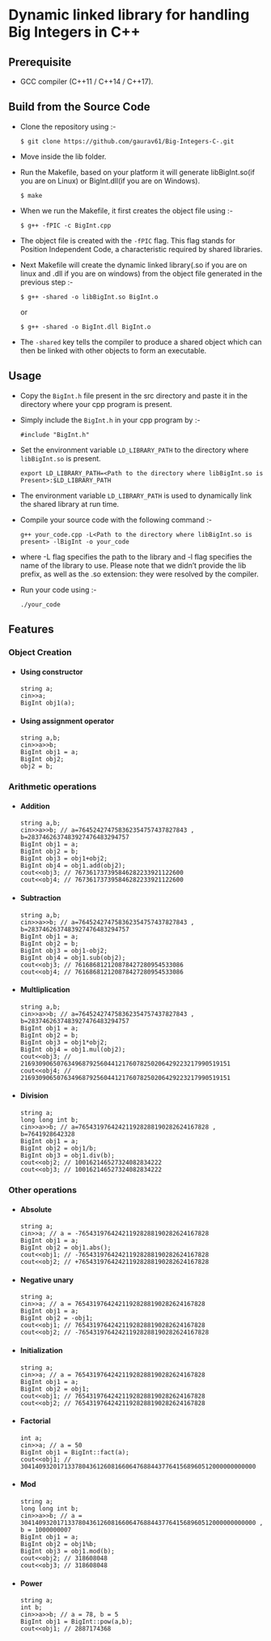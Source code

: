 # Dynamic linked library for handling Big Integers in C++

## Prerequisite
* GCC compiler (C++11 / C++14 / C++17).

## Build from the Source Code
* Clone the repository using :-
    ```
    $ git clone https://github.com/gaurav61/Big-Integers-C-.git
    ```
* Move inside the lib folder.

* Run the Makefile, based on your platform it will generate libBigInt.so(if you are on Linux) or BigInt.dll(if you are on Windows).
    ```
    $ make
    ```

* When we run the Makefile, it first creates the object file using :-
    ```
    $ g++ -fPIC -c BigInt.cpp
    ```
* The object file is created with the ``-fPIC`` flag. This flag stands for Position Independent Code, a characteristic required by shared libraries.

* Next Makefile will create the dynamic linked library(.so if you are on linux and .dll if you are on windows) from the object file generated in the previous step :- 
    ```
    $ g++ -shared -o libBigInt.so BigInt.o
    ```
    or 

    ```
    $ g++ -shared -o BigInt.dll BigInt.o
    ```
* The ``-shared`` key tells the compiler to produce a shared object which can then be linked with other objects to form an executable.

## Usage
* Copy the ``BigInt.h`` file present in the src directory and paste it in the directory where your cpp program is present.

* Simply include the ``BigInt.h`` in your cpp program by :-
    ```
    #include "BigInt.h"
    ```

* Set the environment variable ``LD_LIBRARY_PATH`` to the directory where ``libBigInt.so`` is present.
    ```
    export LD_LIBRARY_PATH=<Path to the directory where libBigInt.so is Present>:$LD_LIBRARY_PATH
    ```
* The environment variable ``LD_LIBRARY_PATH`` is used to dynamically link the shared library at run time.

* Compile your source code with the following command :-
    ```
    g++ your_code.cpp -L<Path to the directory where libBigInt.so is present> -lBigInt -o your_code
    ```

* where -L flag specifies the path to the library and -l flag specifies the name of the library to use. Please note that we didn’t provide the lib prefix, as well as the .so extension: they were resolved by the compiler.

* Run your code using :-
    ```
    ./your_code
    ```

## Features
### Object Creation
* #### Using constructor
  ```
  string a;
  cin>>a;
  BigInt obj1(a);
  ```
* #### Using assignment operator
  ```
  string a,b;
  cin>>a>>b;
  BigInt obj1 = a;
  BigInt obj2;
  obj2 = b;
  ```
### Arithmetic operations
* #### Addition
  ```
  string a,b;
  cin>>a>>b; // a=764524274758362354757437827843 , b=2837462637483927476483294757
  BigInt obj1 = a;
  BigInt obj2 = b;
  BigInt obj3 = obj1+obj2;
  BigInt obj4 = obj1.add(obj2);
  cout<<obj3; // 767361737395846282233921122600
  cout<<obj4; // 767361737395846282233921122600
  ```

* #### Subtraction
  ```
  string a,b;
  cin>>a>>b; // a=764524274758362354757437827843 , b=2837462637483927476483294757
  BigInt obj1 = a;
  BigInt obj2 = b;
  BigInt obj3 = obj1-obj2;
  BigInt obj4 = obj1.sub(obj2);
  cout<<obj3; // 761686812120878427280954533086
  cout<<obj4; // 761686812120878427280954533086
  ```

* #### Multliplication
  ```
  string a,b;
  cin>>a>>b; // a=764524274758362354757437827843 , b=2837462637483927476483294757
  BigInt obj1 = a;
  BigInt obj2 = b;
  BigInt obj3 = obj1*obj2;
  BigInt obj4 = obj1.mul(obj2);
  cout<<obj3; // 2169309065076349687925604412176078250206429223217990519151
  cout<<obj4; // 2169309065076349687925604412176078250206429223217990519151
  ```

* #### Division
  ```
  string a;
  long long int b;
  cin>>a>>b; // a=765431976424211928288190282624167828 , b=7641928642328
  BigInt obj1 = a;
  BigInt obj2 = obj1/b;
  BigInt obj3 = obj1.div(b);
  cout<<obj2; // 100162146527324082834222
  cout<<obj3; // 100162146527324082834222
  ```

### Other operations
* #### Absolute
  ```
  string a;
  cin>>a; // a = -765431976424211928288190282624167828
  BigInt obj1 = a;
  BigInt obj2 = obj1.abs();
  cout<<obj1; // -765431976424211928288190282624167828
  cout<<obj2; // +765431976424211928288190282624167828
  ```
* #### Negative unary
  ```
  string a;
  cin>>a; // a = 765431976424211928288190282624167828
  BigInt obj1 = a;
  BigInt obj2 = -obj1;
  cout<<obj1; // 765431976424211928288190282624167828
  cout<<obj2; // -765431976424211928288190282624167828
  ```

* #### Initialization
  ```
  string a;
  cin>>a; // a = 765431976424211928288190282624167828
  BigInt obj1 = a;
  BigInt obj2 = obj1;
  cout<<obj1; // 765431976424211928288190282624167828
  cout<<obj2; // 765431976424211928288190282624167828
  ```

* #### Factorial
  ```
  int a;
  cin>>a; // a = 50
  BigInt obj1 = BigInt::fact(a);
  cout<<obj1; // 30414093201713378043612608166064768844377641568960512000000000000
  ```


* #### Mod
  ```
  string a;
  long long int b;
  cin>>a>>b; // a = 30414093201713378043612608166064768844377641568960512000000000000 , b = 1000000007
  BigInt obj1 = a;
  BigInt obj2 = obj1%b;
  BigInt obj3 = obj1.mod(b);
  cout<<obj2; // 318608048
  cout<<obj3; // 318608048
  ```

* #### Power
  ```
  string a;
  int b;
  cin>>a>>b; // a = 78, b = 5
  BigInt obj1 = BigInt::pow(a,b);
  cout<<obj1; // 2887174368
  ```